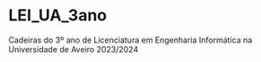 # LEI_UA_3ano
Cadeiras do 3º ano de Licenciatura em Engenharia Informática na Universidade de Aveiro 2023/2024
